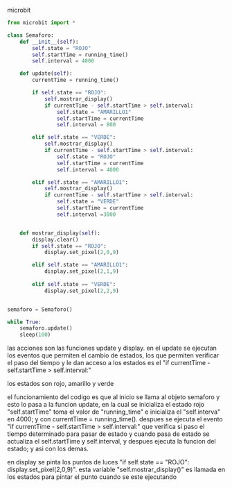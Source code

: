 microbit 
```py
from microbit import *

class Semaforo:
    def __init__(self):
        self.state = "ROJO"
        self.startTime = running_time()
        self.interval = 4000

    def update(self):
        currentTime = running_time()

        if self.state == "ROJO":
            self.mostrar_display()
            if currentTime - self.startTime > self.interval:
                self.state = "AMARILLO1"
                self.startTime = currentTime
                self.interval = 800

        elif self.state == "VERDE":
            self.mostrar_display()
            if currentTime - self.startTime > self.interval:
                self.state = "ROJO"
                self.startTime = currentTime
                self.interval = 4000

        elif self.state == "AMARILLO1":
            self.mostrar_display()
            if currentTime - self.startTime > self.interval:
                self.state = "VERDE"
                self.startTime = currentTime
                self.interval =3000


    def mostrar_display(self):
        display.clear()
        if self.state == "ROJO":
            display.set_pixel(2,0,9)

        elif self.state == "AMARILLO1":
            display.set_pixel(2,1,9)
        
        elif self.state == "VERDE":
            display.set_pixel(2,2,9)


semaforo = Semaforo()

while True:
    semaforo.update()
    sleep(100)
```

las acciones son las funciones update y display. en el update se ejecutan los eventos que permiten el cambio de estados, los que permiten verificar el paso del tiempo y le dan acceso a los estados es el
"if currentTime - self.startTime > self.interval:"

los estados son rojo, amarillo y verde

el funcionamiento del codigo es que al inicio se llama al objeto semaforo y esto lo pasa a la funcion update, en la cual se inicializa el estado rojo "self.startTime" toma el valor de "running_time" 
e inicializa el "self.interva" en 4000; y con currentTime = running_time(). despues se ejecuta el evento "if currentTime - self.startTime > self.interval:" que verifica si paso el tiempo determinado para pasar de estado
y cuando pasa de estado se actualiza el self.startTime y self.interval, y despues ejecuta la funcion del estado; y asi con los demas.

en display se pinta los puntos de luces "if self.state == "ROJO": display.set_pixel(2,0,9)". esta variable "self.mostrar_display()" es llamada en los estados para pintar el punto cuando se este ejecutando




